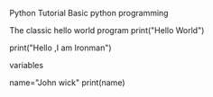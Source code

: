 Python Tutorial 
 Basic python programming 


The classic hello world program
print("Hello World")

print("Hello ,I am Ironman")
 
 
 variables 

 name="John wick"
 print(name)


